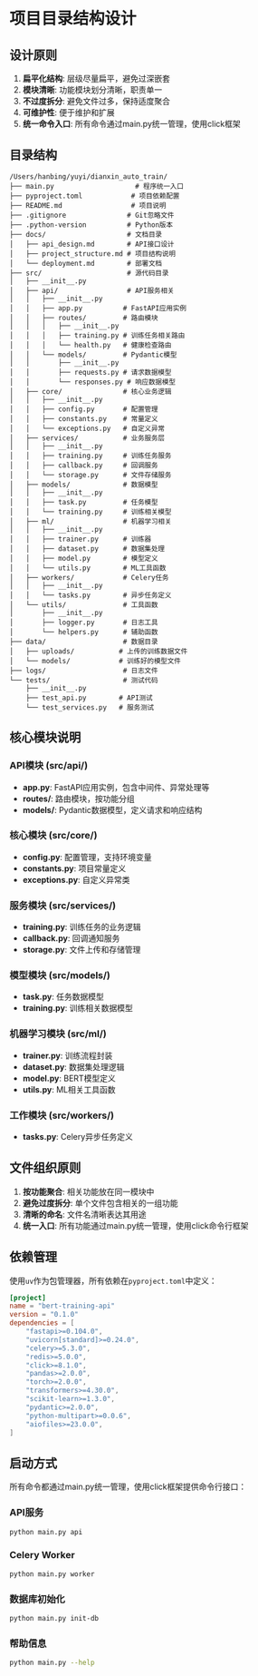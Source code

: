 # 项目目录结构设计

## 设计原则
1. **扁平化结构**: 层级尽量扁平，避免过深嵌套
2. **模块清晰**: 功能模块划分清晰，职责单一
3. **不过度拆分**: 避免文件过多，保持适度聚合
4. **可维护性**: 便于维护和扩展
5. **统一命令入口**: 所有命令通过main.py统一管理，使用click框架

## 目录结构

```
/Users/hanbing/yuyi/dianxin_auto_train/
├── main.py                    # 程序统一入口
├── pyproject.toml            # 项目依赖配置
├── README.md                 # 项目说明
├── .gitignore               # Git忽略文件
├── .python-version          # Python版本
├── docs/                    # 文档目录
│   ├── api_design.md        # API接口设计
│   ├── project_structure.md # 项目结构说明
│   └── deployment.md        # 部署文档
├── src/                     # 源代码目录
│   ├── __init__.py
│   ├── api/                 # API服务相关
│   │   ├── __init__.py
│   │   ├── app.py          # FastAPI应用实例
│   │   ├── routes/         # 路由模块
│   │   │   ├── __init__.py
│   │   │   ├── training.py # 训练任务相关路由
│   │   │   └── health.py   # 健康检查路由
│   │   └── models/         # Pydantic模型
│   │       ├── __init__.py
│   │       ├── requests.py # 请求数据模型
│   │       └── responses.py # 响应数据模型
│   ├── core/               # 核心业务逻辑
│   │   ├── __init__.py
│   │   ├── config.py       # 配置管理
│   │   ├── constants.py    # 常量定义
│   │   └── exceptions.py   # 自定义异常
│   ├── services/           # 业务服务层
│   │   ├── __init__.py
│   │   ├── training.py     # 训练任务服务
│   │   ├── callback.py     # 回调服务
│   │   └── storage.py      # 文件存储服务
│   ├── models/             # 数据模型
│   │   ├── __init__.py
│   │   ├── task.py         # 任务模型
│   │   └── training.py     # 训练相关模型
│   ├── ml/                 # 机器学习相关
│   │   ├── __init__.py
│   │   ├── trainer.py      # 训练器
│   │   ├── dataset.py      # 数据集处理
│   │   ├── model.py        # 模型定义
│   │   └── utils.py        # ML工具函数
│   ├── workers/            # Celery任务
│   │   ├── __init__.py
│   │   └── tasks.py        # 异步任务定义
│   └── utils/              # 工具函数
│       ├── __init__.py
│       ├── logger.py       # 日志工具
│       └── helpers.py      # 辅助函数
├── data/                   # 数据目录
│   ├── uploads/           # 上传的训练数据文件
│   └── models/            # 训练好的模型文件
├── logs/                   # 日志文件
└── tests/                  # 测试代码
    ├── __init__.py
    ├── test_api.py        # API测试
    └── test_services.py   # 服务测试
```

## 核心模块说明

### API模块 (src/api/)
- **app.py**: FastAPI应用实例，包含中间件、异常处理等
- **routes/**: 路由模块，按功能分组
- **models/**: Pydantic数据模型，定义请求和响应结构

### 核心模块 (src/core/)
- **config.py**: 配置管理，支持环境变量
- **constants.py**: 项目常量定义
- **exceptions.py**: 自定义异常类

### 服务模块 (src/services/)
- **training.py**: 训练任务的业务逻辑
- **callback.py**: 回调通知服务
- **storage.py**: 文件上传和存储管理

### 模型模块 (src/models/)
- **task.py**: 任务数据模型
- **training.py**: 训练相关数据模型

### 机器学习模块 (src/ml/)
- **trainer.py**: 训练流程封装
- **dataset.py**: 数据集处理逻辑
- **model.py**: BERT模型定义
- **utils.py**: ML相关工具函数

### 工作模块 (src/workers/)
- **tasks.py**: Celery异步任务定义

## 文件组织原则

1. **按功能聚合**: 相关功能放在同一模块中
2. **避免过度拆分**: 单个文件包含相关的一组功能
3. **清晰的命名**: 文件名清晰表达其用途
4. **统一入口**: 所有功能通过main.py统一管理，使用click命令行框架

## 依赖管理

使用`uv`作为包管理器，所有依赖在`pyproject.toml`中定义：

```toml
[project]
name = "bert-training-api"
version = "0.1.0"
dependencies = [
    "fastapi>=0.104.0",
    "uvicorn[standard]>=0.24.0",
    "celery>=5.3.0",
    "redis>=5.0.0",
    "click>=8.1.0",
    "pandas>=2.0.0",
    "torch>=2.0.0",
    "transformers>=4.30.0",
    "scikit-learn>=1.3.0",
    "pydantic>=2.0.0",
    "python-multipart>=0.0.6",
    "aiofiles>=23.0.0",
]
```

## 启动方式

所有命令都通过main.py统一管理，使用click框架提供命令行接口：

### API服务
```bash
python main.py api
```

### Celery Worker
```bash
python main.py worker
```

### 数据库初始化
```bash
python main.py init-db
```

### 帮助信息
```bash
python main.py --help
```